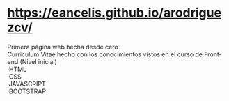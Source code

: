 # https://eancelis.github.io/arodriguezcv/
 Primera página web hecha desde cero                                                                                                                                                           
 Curriculum Vitae hecho con los conocimientos vistos en el curso de Front-end (Nivel inicial)                                                                                                                                                                                                                                          
·HTML                                                                                                                                                                                                                                                                                                                                 
·CSS                                                                                                                                                                  
                                                                                                                                                            ·JAVASCRIPT                                                                                                                                                           
                                                                                                                                                             ·BOOTSTRAP
